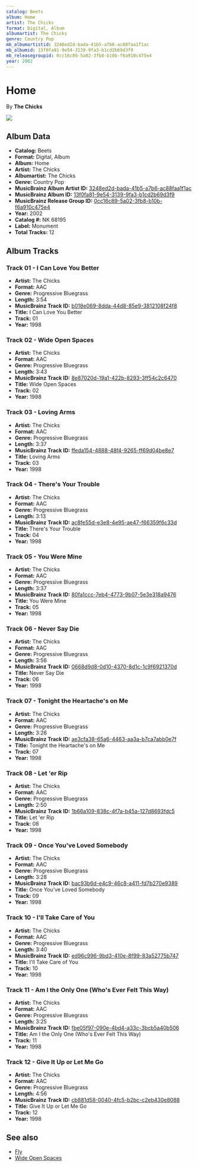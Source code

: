 ```yaml
---
catalog: Beets
album: Home
artist: The Chicks
format: Digital, Album
albumartist: The Chicks
genre: Country Pop
mb_albumartistid: 3248ed2d-bada-41b5-a7b6-ac88faa1f1ac
mb_albumid: 13f0fa81-9e54-3139-9fa3-b1cd2b69d3f9
mb_releasegroupid: 0cc16c89-5a02-3fb8-b10b-f6a910c475e4
year: 2002
---
```


# Home

By **The Chicks**

![](../../assets/beetscovers/The_Chicks-Home.png)

## Album Data

- **Catalog:** Beets
- **Format:** Digital, Album
- **Album:** Home
- **Artist:** The Chicks
- **Albumartist:** The Chicks
- **Genre:** Country Pop
- **MusicBrainz Album Artist ID:** [3248ed2d-bada-41b5-a7b6-ac88faa1f1ac](https://musicbrainz.org/artist/3248ed2d-bada-41b5-a7b6-ac88faa1f1ac)
- **MusicBrainz Album ID:** [13f0fa81-9e54-3139-9fa3-b1cd2b69d3f9](https://musicbrainz.org/release/13f0fa81-9e54-3139-9fa3-b1cd2b69d3f9)
- **MusicBrainz Release Group ID:** [0cc16c89-5a02-3fb8-b10b-f6a910c475e4](https://musicbrainz.org/release-group/0cc16c89-5a02-3fb8-b10b-f6a910c475e4)
- **Year:** 2002
- **Catalog #:** NK 68195
- **Label:** Monument
- **Total Tracks:** 12

## Album Tracks

### Track 01 - I Can Love You Better

- **Artist:** The Chicks
- **Format:** AAC
- **Genre:** Progressive Bluegrass
- **Length:** 3:54
- **MusicBrainz Track ID:** [b018e069-8dda-44d8-85e9-3812108f24f8](https://musicbrainz.org/recording/b018e069-8dda-44d8-85e9-3812108f24f8)
- **Title:** I Can Love You Better
- **Track:** 01
- **Year:** 1998

### Track 02 - Wide Open Spaces

- **Artist:** The Chicks
- **Format:** AAC
- **Genre:** Progressive Bluegrass
- **Length:** 3:43
- **MusicBrainz Track ID:** [8e87020d-19a1-422b-8293-3ff54c2c6470](https://musicbrainz.org/recording/8e87020d-19a1-422b-8293-3ff54c2c6470)
- **Title:** Wide Open Spaces
- **Track:** 02
- **Year:** 1998

### Track 03 - Loving Arms

- **Artist:** The Chicks
- **Format:** AAC
- **Genre:** Progressive Bluegrass
- **Length:** 3:37
- **MusicBrainz Track ID:** [ffeda154-4888-48f4-9265-ff69d04be8e7](https://musicbrainz.org/recording/ffeda154-4888-48f4-9265-ff69d04be8e7)
- **Title:** Loving Arms
- **Track:** 03
- **Year:** 1998

### Track 04 - There's Your Trouble

- **Artist:** The Chicks
- **Format:** AAC
- **Genre:** Progressive Bluegrass
- **Length:** 3:13
- **MusicBrainz Track ID:** [ac8fe55d-e3e8-4e95-ae47-f66359f6c33d](https://musicbrainz.org/recording/ac8fe55d-e3e8-4e95-ae47-f66359f6c33d)
- **Title:** There's Your Trouble
- **Track:** 04
- **Year:** 1998

### Track 05 - You Were Mine

- **Artist:** The Chicks
- **Format:** AAC
- **Genre:** Progressive Bluegrass
- **Length:** 3:37
- **MusicBrainz Track ID:** [80fa1ccc-7eb4-4773-9b07-5e3e318a9476](https://musicbrainz.org/recording/80fa1ccc-7eb4-4773-9b07-5e3e318a9476)
- **Title:** You Were Mine
- **Track:** 05
- **Year:** 1998

### Track 06 - Never Say Die

- **Artist:** The Chicks
- **Format:** AAC
- **Genre:** Progressive Bluegrass
- **Length:** 3:56
- **MusicBrainz Track ID:** [0668d9d8-0d10-4370-8d1c-1c9f6921370d](https://musicbrainz.org/recording/0668d9d8-0d10-4370-8d1c-1c9f6921370d)
- **Title:** Never Say Die
- **Track:** 06
- **Year:** 1998

### Track 07 - Tonight the Heartache's on Me

- **Artist:** The Chicks
- **Format:** AAC
- **Genre:** Progressive Bluegrass
- **Length:** 3:26
- **MusicBrainz Track ID:** [ae3cfa38-65a6-4463-aa3a-b7ca7abb0e7f](https://musicbrainz.org/recording/ae3cfa38-65a6-4463-aa3a-b7ca7abb0e7f)
- **Title:** Tonight the Heartache's on Me
- **Track:** 07
- **Year:** 1998

### Track 08 - Let 'er Rip

- **Artist:** The Chicks
- **Format:** AAC
- **Genre:** Progressive Bluegrass
- **Length:** 2:50
- **MusicBrainz Track ID:** [1b66a109-838c-4f7a-b45a-127d8693fdc5](https://musicbrainz.org/recording/1b66a109-838c-4f7a-b45a-127d8693fdc5)
- **Title:** Let 'er Rip
- **Track:** 08
- **Year:** 1998

### Track 09 - Once You've Loved Somebody

- **Artist:** The Chicks
- **Format:** AAC
- **Genre:** Progressive Bluegrass
- **Length:** 3:28
- **MusicBrainz Track ID:** [bac93b6d-e4c9-46c8-a411-fd7b270e9389](https://musicbrainz.org/recording/bac93b6d-e4c9-46c8-a411-fd7b270e9389)
- **Title:** Once You've Loved Somebody
- **Track:** 09
- **Year:** 1998

### Track 10 - I'll Take Care of You

- **Artist:** The Chicks
- **Format:** AAC
- **Genre:** Progressive Bluegrass
- **Length:** 3:40
- **MusicBrainz Track ID:** [ed96c996-9bd3-410e-8f99-83a52775b747](https://musicbrainz.org/recording/ed96c996-9bd3-410e-8f99-83a52775b747)
- **Title:** I'll Take Care of You
- **Track:** 10
- **Year:** 1998

### Track 11 - Am I the Only One (Who's Ever Felt This Way)

- **Artist:** The Chicks
- **Format:** AAC
- **Genre:** Progressive Bluegrass
- **Length:** 3:25
- **MusicBrainz Track ID:** [fbe05f97-090e-4bd4-a33c-3bcb5a40b506](https://musicbrainz.org/recording/fbe05f97-090e-4bd4-a33c-3bcb5a40b506)
- **Title:** Am I the Only One (Who's Ever Felt This Way)
- **Track:** 11
- **Year:** 1998

### Track 12 - Give It Up or Let Me Go

- **Artist:** The Chicks
- **Format:** AAC
- **Genre:** Progressive Bluegrass
- **Length:** 4:56
- **MusicBrainz Track ID:** [cb881d58-0040-4fc5-b2bc-c2eb430e8088](https://musicbrainz.org/recording/cb881d58-0040-4fc5-b2bc-c2eb430e8088)
- **Title:** Give It Up or Let Me Go
- **Track:** 12
- **Year:** 1998


## See also

- [Fly](Fly.md)
- [Wide Open Spaces](Wide_Open_Spaces.md)
